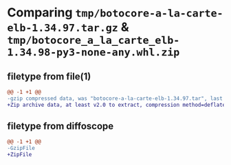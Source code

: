 # Comparing `tmp/botocore-a-la-carte-elb-1.34.97.tar.gz` & `tmp/botocore_a_la_carte_elb-1.34.98-py3-none-any.whl.zip`

## filetype from file(1)

```diff
@@ -1 +1 @@
-gzip compressed data, was "botocore-a-la-carte-elb-1.34.97.tar", last modified: Fri May  3 01:04:40 2024, max compression
+Zip archive data, at least v2.0 to extract, compression method=deflate
```

## filetype from diffoscope

```diff
@@ -1 +1 @@
-GzipFile
+ZipFile
```

